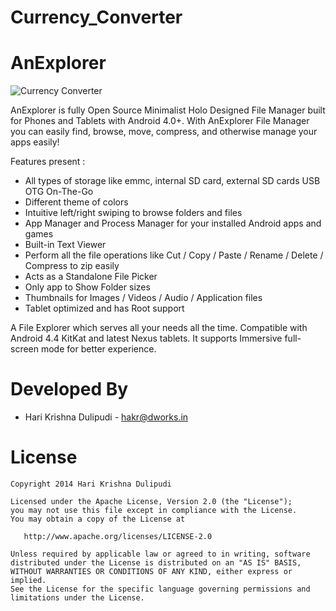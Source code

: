 # Currency_Converter

AnExplorer
==========
![Currency Converter](https://github.com/DWorkS/AnExplorer/raw/master/header.png)

AnExplorer is fully Open Source Minimalist Holo Designed File Manager built for Phones and Tablets with Android 4.0+. With AnExplorer File Manager you can easily find, browse, move, compress, and otherwise manage your apps easily!

Features present :
* All types of storage like emmc, internal SD card, external SD cards USB OTG On-The-Go
* Different theme of colors
* Intuitive left/right swiping to browse folders and files
* App Manager and Process Manager for your installed Android apps and games
* Built-in Text Viewer
* Perform all the file operations like Cut / Copy / Paste / Rename / Delete / Compress to zip easily
* Acts as a Standalone File Picker
* Only app to Show Folder sizes
* Thumbnails for Images / Videos / Audio / Application files
* Tablet optimized and has Root support

A File Explorer which serves all your needs all the time. Compatible with Android 4.4 KitKat and latest Nexus tablets. It supports Immersive full-screen mode for better experience.


Developed By
============

* Hari Krishna Dulipudi - <hakr@dworks.in>


License
=======

    Copyright 2014 Hari Krishna Dulipudi

    Licensed under the Apache License, Version 2.0 (the "License");
    you may not use this file except in compliance with the License.
    You may obtain a copy of the License at

       http://www.apache.org/licenses/LICENSE-2.0

    Unless required by applicable law or agreed to in writing, software
    distributed under the License is distributed on an "AS IS" BASIS,
    WITHOUT WARRANTIES OR CONDITIONS OF ANY KIND, either express or implied.
    See the License for the specific language governing permissions and
    limitations under the License.





[1]: https://play.google.com/store/apps/details?id=dev.dworks.apps.anexplorer

